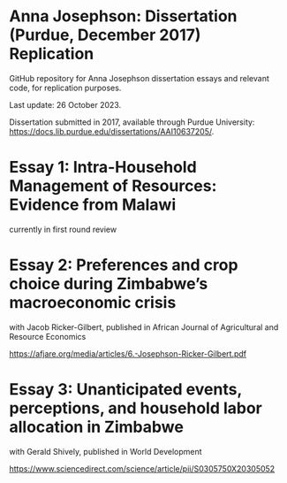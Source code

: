# Anna Josephson: Dissertation (Purdue, December 2017) Replication

GitHub repository for Anna Josephson dissertation essays and relevant code, for replication purposes. 

Last update: 26 October 2023.

Dissertation submitted in 2017, available through Purdue University: https://docs.lib.purdue.edu/dissertations/AAI10637205/. 

# Essay 1: Intra-Household Management of Resources: Evidence from Malawi
currently in first round review

# Essay 2: Preferences and crop choice during Zimbabwe’s macroeconomic crisis
with Jacob Ricker-Gilbert, published in African Journal of Agricultural and Resource Economics

https://afjare.org/media/articles/6.-Josephson-Ricker-Gilbert.pdf

# Essay 3: Unanticipated events, perceptions, and household labor allocation in Zimbabwe
with Gerald Shively, published in World Development

https://www.sciencedirect.com/science/article/pii/S0305750X20305052
